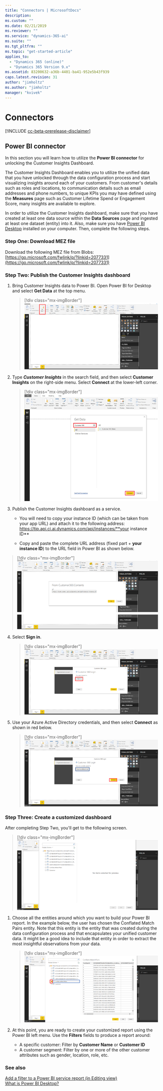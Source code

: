 ```yaml
---
title: "Connectors | MicrosoftDocs"
description: 
ms.custom: ""
ms.date: 02/21/2019
ms.reviewer: ""
ms.service: "dynamics-365-ai"
ms.suite: ""
ms.tgt_pltfrm: ""
ms.topic: "get-started-article"
applies_to: 
  - "Dynamics 365 (online)"
  - "Dynamics 365 Version 9.x"
ms.assetid: 83200632-a36b-4401-ba41-952e5b43f939
caps.latest.revision: 31
author: "jimholtz"
ms.author: "jimholtz"
manager: "kvivek"
---
```

# Connectors

[!INCLUDE [cc-beta-prerelease-disclaimer](../includes/cc-beta-prerelease-disclaimer.md)]

## Power BI connector

In this section you will learn how to utilize the **Power BI connector** for unlocking the Customer Insights Dashboard.

The Customer Insights Dashboard enables you to utilize the unified data that you have unlocked through the data configuration process and start visualizing insights around each of your customers. From customer's details such as roles and locations, to communication details such as email addresses and phone numbers, to unique KPIs you may have defined using the **Measures** page such as Customer Lifetime Spend or Engagement Score, many insights are available to explore. 

In order to utilize the Customer Insights dashboard, make sure that you have created at least one data source within the **Data Sources** page and ingested at least one dataset (entity) into it. Also, make sure you have [Power BI Desktop](https://powerbi.microsoft.com/desktop/) installed on your computer. Then, complete the following steps.

### Step One: Download MEZ file

Download the following MEZ file from Blobs: [https://go.microsoft.com/fwlink/p/?linkid=2077331](https://go.microsoft.com/fwlink/p/?linkid=2077331)

### Step Two: Publish the Customer Insights dashboard
 
 1. Bring Customer Insights data to Power BI. Open Power BI for Desktop and select **Get Data** at the top menu.
 
    > [!div class="mx-imgBorder"] 
    > ![](media/connector-powerbi-get-data.png "Power BI Get Data")

 
 2. Type ***Customer Insights*** in the search field, and then select **Customer Insights** on the right-side menu. Select **Connect** at the lower-left corner.

    > [!div class="mx-imgBorder"] 
    > ![](media/connector-pbi-step-3.png "Power BI Connector")

3. Publish the Customer Insights dashboard as a service.

   - You will need to copy your instance ID (which can be taken from your app URL) and attach it to the following address: <br />
  https://tip.api.ci.ai.dynamics.com/api/instances/**your instance ID**

   - Copy and paste the complete URL address (fixed part + **your instance ID**) to the URL field in Power BI as shown below.

  > [!div class="mx-imgBorder"] 
  > ![](media/connector-copy-instanceid.png "Copy Instance ID")

4. Select **Sign in**.

   > [!div class="mx-imgBorder"] 
   > ![](media/connector-sign-in.png "Sign in to Customer Insights")
     
5. Use your Azure Active Directory credentials, and then select **Connect** as shown in red below.
     
   > [!div class="mx-imgBorder"] 
   > ![](media/connector-sign-in-azure-credentials.png "Sign in using Azure credentials")
     
### Step Three: Create a customized dashboard

After completing Step Two, you'll get to the following screen.

> [!div class="mx-imgBorder"] 
> ![](media/connector-now-signed-in.png "Signed in to Customer Insights")

1. Choose all the entities around which you want to build your Power BI report. In the example below, the user has chosen the Conflated Match Pairs entity. Note that this entity is the entity that was created during the data configuration process and that encapsulates your unified customer data. It might be a good idea to include that entity in order to extract the most insightful observations from your data.
   
   > [!div class="mx-imgBorder"] 
   > ![](media/connector-conflated-match-pairs.png "Conflated match pairs")

2. At this point, you are ready to create your customized report using the Power BI left menu. Use the **Filters** fields to produce a report around:

   - A specific customer: Filter by **Customer Name** or **Customer ID**
   - A customer segment: Filter by one or more of the other customer attributes such as gender, location, role, etc.
   
### See also
 [Add a filter to a Power BI service report (in Editing view)](https://docs.microsoft.com/power-bi/power-bi-report-add-filter)<br/>
 [What is Power BI Desktop?](https://docs.microsoft.com/power-bi/desktop-what-is-desktop)
